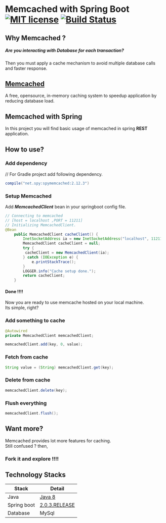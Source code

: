 # Memcached with Spring Boot [![MIT license](https://img.shields.io/badge/license-GPL_3.0-yellow.svg)](https://raw.githubusercontent.com/CodeStuff-Repo/Spring_Memcached/master/LICENSE) [![Build Status](https://travis-ci.org/CodeStuff-Repo/Spring_Memcached.svg?branch=master)](https://travis-ci.org/CodeStuff-Repo/Spring_Memcached)

## Why Memcached ?
##### *Are you interacting with Database for each transaction?*
Then you must apply a cache mechanism to avoid multiple database calls and faster response.
## [Memcached](https://memcached.org/)
A free, opensource, in-memory caching system to speedup application by reducing database load.
## Memcached with Spring
In this project you will find basic usage of memcached in spring **REST** application.
## How to use?
### Add dependency
// For Gradle project add following dependency.

```groovy
compile("net.spy:spymemcached:2.12.3")
```
### Setup Memcached
Add ***MemcachedClient*** bean in your springboot config file.

```java
// Connecting to memcached
// [host = localhost ,PORT = 11211]
// Initializing MemcachedClient.
@Bean
	public MemcachedClient cacheClient() {
		InetSocketAddress ia = new InetSocketAddress("localhost", 11211);
		MemcachedClient cacheClient = null;
		try {
		 cacheClient = new MemcachedClient(ia);
		} catch (IOException e) {
			e.printStackTrace();
		}
		LOGGER.info("Cache setup done.");
		return cacheClient;
	}
```
#### Done !!!!
Now you are ready to use memcache hosted on your local machine.  
Its simple, right?

### Add something to cache
```java
@Autowired
private MemcachedClient memcachedClient;

memcachedClient.add(key, 0, value);
```
### Fetch from cache
```java
String value = (String) memcachedClient.get(key);
```

### Delete from cache
```java
memcachedClient.delete(key);
```

### Flush everything
```java
memcachedClient.flush();
```
## Want more?
Memcached provides lot more features for caching.  
Still confused ? then,
### Fork it and explore !!!!

## Technology Stacks
| Stack | Detail |
| ------ | ------ |
| Java | [Java 8](https://www.oracle.com/technetwork/java/javase/overview/java8-2100321.html) |
|Spring boot| [2.0.3.RELEASE](https://github.com/spring-projects/spring-boot) |
|Database|MySql|
